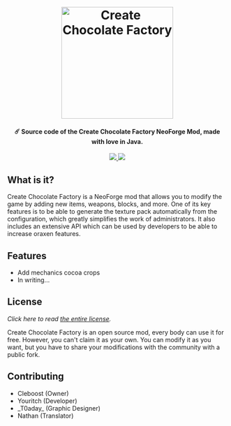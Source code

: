 <h1 align="center">
  <br>
  <img src="https://zupimages.net/up/23/38/okzv.png" alt="Create Chocolate Factory" width="256">
  <br>
</h1>

<h4 align="center">☄️ Source code of the Create Chocolate Factory NeoForge Mod, made with love in Java.</h4>

<p align="center">
    <a href="https://www.codefactor.io/repository/github/cleboost/create-chocloate-factory" alt="CodeFactor Score">
        <img src="https://www.codefactor.io/repository/github/cleboost/create-chocloate-factory/badge"/>
    </a>
    <a href="https://discord.gg/NtXEDM8EcZ" alt="discord">
        <img src="https://img.shields.io/discord/1153756346299191317?label=chat&logo=discord"/>
    </a>
</p>

## What is it?

Create Chocolate Factory is a NeoForge mod that allows you to modify the game by adding new items, weapons, blocks, and more. One of
its key features is to be able to generate the texture pack automatically from the configuration, which greatly
simplifies the work of administrators. It also includes an extensive API which can be used by developers to be able to
increase oraxen features.

## Features

- Add mechanics cocoa crops
- In writing...


## License

*Click here to read [the entire license](https://github.com/cleboost/create-chocolate-factory/blob/master/LICENSE.md).*

Create Chocolate Factory is an open source mod, every body can use it for free. However, you can't claim it as your own. You can modify it as you want, but you have to share your modifications with the community with a public fork.

## Contributing

- Cleboost (Owner)
- Youritch (Developer)
- \_T0aday\_ (Graphic Designer)
- Nathan (Translator)